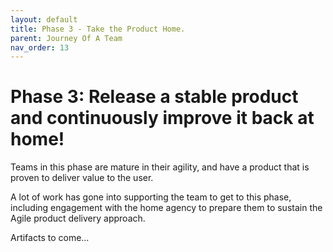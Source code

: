 ```yaml
---
layout: default
title: Phase 3 - Take the Product Home.
parent: Journey Of A Team
nav_order: 13
---
```


# Phase 3: Release a stable product and continuously improve it back at home!

Teams in this phase are mature in their agility, and have a product that is proven to deliver value to the user. 

A lot of work has gone into supporting the team to get to this phase, including engagement with the home agency to prepare them to sustain the Agile product delivery approach.

Artifacts to come...
